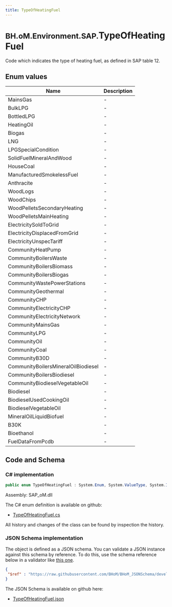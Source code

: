 ```yaml
---
title: TypeOfHeatingFuel
---
```


# <small>BH.oM.Environment.SAP.</small>**TypeOfHeatingFuel**

Code which indicates the type of heating fuel, as defined in SAP table 12.

## Enum values

| Name            | Description                                                    |
|-----------------|----------------------------------------------------------------|
| MainsGas |  -  |
| BulkLPG |  -  |
| BottledLPG |  -  |
| HeatingOil |  -  |
| Biogas |  -  |
| LNG |  -  |
| LPGSpecialCondition |  -  |
| SolidFuelMineralAndWood |  -  |
| HouseCoal |  -  |
| ManufacturedSmokelessFuel |  -  |
| Anthracite |  -  |
| WoodLogs |  -  |
| WoodChips |  -  |
| WoodPelletsSecondaryHeating |  -  |
| WoodPelletsMainHeating |  -  |
| ElectricitySoldToGrid |  -  |
| ElectricityDisplacedFromGrid |  -  |
| ElectricityUnspecTariff |  -  |
| CommunityHeatPump |  -  |
| CommunityBoilersWaste |  -  |
| CommunityBoilersBiomass |  -  |
| CommunityBoilersBiogas |  -  |
| CommunityWastePowerStations |  -  |
| CommunityGeothermal |  -  |
| CommunityCHP |  -  |
| CommunityElectricityCHP |  -  |
| CommunityElectricityNetwork |  -  |
| CommunityMainsGas |  -  |
| CommunityLPG |  -  |
| CommunityOil |  -  |
| CommunityCoal |  -  |
| CommunityB30D |  -  |
| CommunityBoilersMineralOilBiodiesel |  -  |
| CommunityBoilersBiodiesel |  -  |
| CommunityBiodieselVegetableOil |  -  |
| Biodiesel |  -  |
| BiodieselUsedCookingOil |  -  |
| BiodieselVegetableOil |  -  |
| MineralOilLiquidBiofuel |  -  |
| B30K |  -  |
| Bioethanol |  -  |
| FuelDataFromPcdb |  -  |


## Code and Schema

### C# implementation

``` C# title="C#"
public enum TypeOfHeatingFuel : System.Enum, System.ValueType, System.IComparable, System.ISpanFormattable, System.IFormattable, System.IConvertible
```

Assembly: SAP_oM.dll

The C# enum definition is available on github:

- [TypeOfHeatingFuel.cs](https://github.com/BHoM/SAP_Toolkit/blob/develop/SAP_oM/Enums\TypeOfHeatingFuel.cs)

All history and changes of the class can be found by inspection the history.
### JSON Schema implementation

The object is defined as a JSON schema. You can validate a JSON instance against this schema by reference. To do this, use the schema reference below in a validator like [this one](https://www.jsonschemavalidator.net/).

``` json title="JSON Schema"
{
 "$ref" : "https://raw.githubusercontent.com/BHoM/BHoM_JSONSchema/develop/SAP_oM/SAP/TypeOfHeatingFuel.json"
}
```

The JSON Schema is available on github here:

- [TypeOfHeatingFuel.json](https://github.com/BHoM/BHoM_JSONSchema/blob/develop/SAP_oM/SAP/TypeOfHeatingFuel.json)
